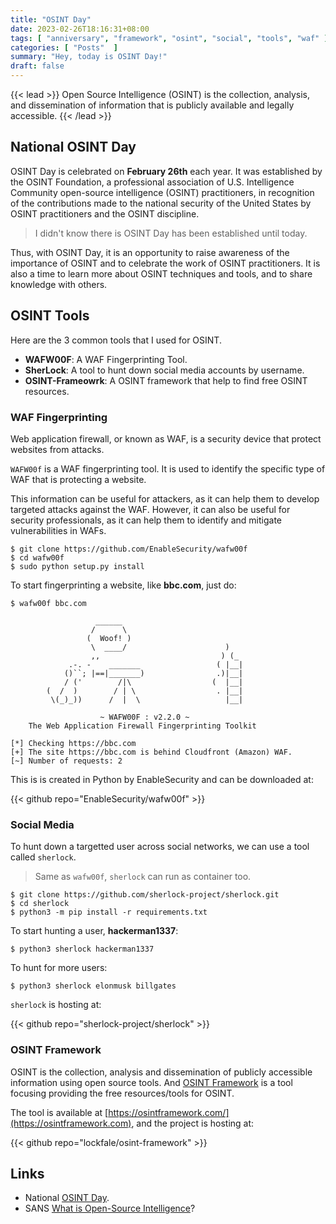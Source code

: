 ```yaml
---
title: "OSINT Day"
date: 2023-02-26T18:16:31+08:00
tags: [ "anniversary", "framework", "osint", "social", "tools", "waf" ]
categories: [ "Posts"  ]
summary: "Hey, today is OSINT Day!"
draft: false
---
```

{{< lead >}}
Open Source Intelligence (OSINT) is the collection, analysis, and dissemination of information that is publicly available and legally accessible.
{{< /lead >}}

## National OSINT Day

OSINT Day is celebrated on **February 26th** each year. 
It was established by the OSINT Foundation, a professional association of U.S. Intelligence Community open-source intelligence (OSINT) practitioners, in recognition of the contributions made to the national security of the United States by OSINT practitioners and the OSINT discipline.

> I didn't know there is OSINT Day has been established until today. 

Thus, with OSINT Day, it is an opportunity to raise awareness of the importance of OSINT and to celebrate the work of OSINT practitioners. 
It is also a time to learn more about OSINT techniques and tools, and to share knowledge with others.

## OSINT Tools

Here are the 3 common tools that I used for OSINT.
 - **WAFW00F**: A WAF Fingerprinting Tool.
 - **SherLock**: A tool to hunt down social media accounts by username.
 - **OSINT-Frameowrk**: A OSINT framework that help to find free OSINT resources.

### WAF Fingerprinting

Web application firewall, or known as WAF, is a security device that protect websites from attacks.

`WAFW00f` is a WAF fingerprinting tool. 
It is used to identify the specific type of WAF that is protecting a website.

This information can be useful for attackers, as it can help them to develop targeted attacks against the WAF. 
However, it can also be useful for security professionals, as it can help them to identify and mitigate vulnerabilities in WAFs.

```shell
$ git clone https://github.com/EnableSecurity/wafw00f
$ cd wafw00f
$ sudo python setup.py install
```

To start fingerprinting a website, like **bbc.com**, just do:

```shell
$ wafw00f bbc.com

                   ______
                  /      \
                 (  Woof! )
                  \  ____/                      )
                  ,,                           ) (_
             .-. -    _______                 ( |__|
            ()``; |==|_______)                .)|__|
            / ('        /|\                  (  |__|
        (  /  )        / | \                  . |__|
         \(_)_))      /  |  \                   |__|

                    ~ WAFW00F : v2.2.0 ~
    The Web Application Firewall Fingerprinting Toolkit

[*] Checking https://bbc.com
[+] The site https://bbc.com is behind Cloudfront (Amazon) WAF.
[~] Number of requests: 2

```

This is is created in Python by EnableSecurity and can be downloaded at:

{{< github repo="EnableSecurity/wafw00f" >}}

### Social Media

To hunt down a targetted user across social networks, we can use a tool called `sherlock`.

> Same as `wafw00f`, `sherlock` can run as container too.

```shell
$ git clone https://github.com/sherlock-project/sherlock.git
$ cd sherlock
$ python3 -m pip install -r requirements.txt
```

To start hunting a user, **hackerman1337**:

```shell
$ python3 sherlock hackerman1337
```

To hunt for more users:

```shell
$ python3 sherlock elonmusk billgates 
```

`sherlock` is hosting at:

{{< github repo="sherlock-project/sherlock" >}}

### OSINT Framework

OSINT is the collection, analysis and dissemination of publicly accessible information using open source tools.
And [OSINT Framework](https://osintframework.com/) is a tool focusing providing the free resources/tools for OSINT.

The tool is available at [https://osintframework.com/](https://osintframework.com), and the project is hosting at:

{{< github repo="lockfale/osint-framework" >}}

## Links

 - National [OSINT Day](https://www.osintfoundation.com/NewsBot.asp?MODE=VIEW&ID=29814).
 - SANS [What is Open-Source Intelligence](https://www.sans.org/blog/what-is-open-source-intelligence/)?




